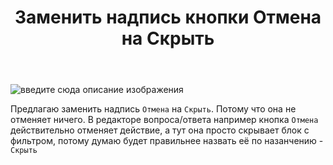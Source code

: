 ﻿---
title: "Заменить надпись кнопки Отмена на Скрыть"
se.owner.user_id: 385375
se.owner.display_name: "EzioMercer"
se.owner.link: "https://ru.meta.stackoverflow.com/users/385375/eziomercer"
se.link: "https://ru.meta.stackoverflow.com/questions/12046/%d0%97%d0%b0%d0%bc%d0%b5%d0%bd%d0%b8%d1%82%d1%8c-%d0%bd%d0%b0%d0%b4%d0%bf%d0%b8%d1%81%d1%8c-%d0%ba%d0%bd%d0%be%d0%bf%d0%ba%d0%b8-%d0%9e%d1%82%d0%bc%d0%b5%d0%bd%d0%b0-%d0%bd%d0%b0-%d0%a1%d0%ba%d1%80%d1%8b%d1%82%d1%8c"
se.question_id: 12046
se.post_type: question
---
<p><img src="https://i.stack.imgur.com/ztPVq.png" alt="введите сюда описание изображения" /></p>
<p>Предлагаю заменить надпись <code>Отмена</code> на <code>Скрыть</code>. Потому что она не отменяет ничего. В редакторе вопроса/ответа например кнопка <code>Отмена</code> действительно отменяет действие, а тут она просто скрывает блок с фильтром, потому думаю будет правильнее назвать её по назанчению - <code>Скрыть</code></p>
